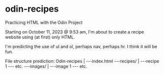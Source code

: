 # odin-recipes
Practicing HTML with the Odin Project

Starting on October 11, 2023 @ 9:53 am, I'm about to create a recipe website using (at first) only HTML. 

I'm predicting the use of ul and ol, perhaps nav, perhaps hr. I think it will be fun.

File structure prediction:
Odin-recipes
    |
    ---index.html
    ---recipes/
        |
        ---recipe 1
        --- etc.
    ---images/
        |
        ---image 1
        --- etc.